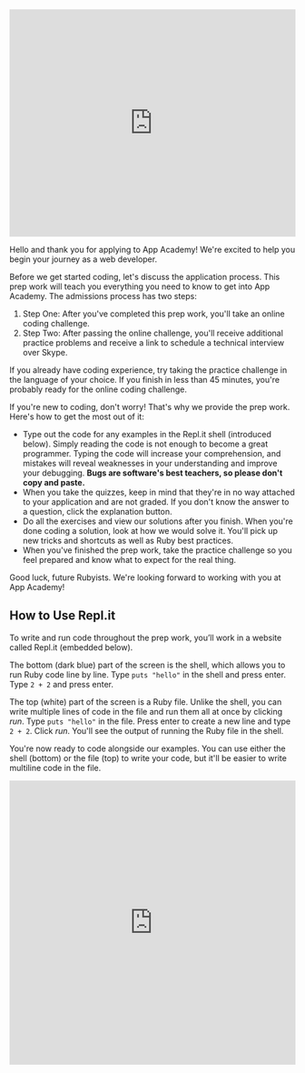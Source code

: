 <iframe src="https://player.vimeo.com/video/206651829?rel=0&autoplay=1" width="100%" height="400px" frameborder="0" webkitallowfullscreen="" mozallowfullscreen="" allowfullscreen="" style="line-height: 1.6em;" rel="line-height: 1.6em;"></iframe>

Hello and thank you for applying to App Academy! We're excited to help you begin your journey as a web developer.

Before we get started coding, let's discuss the application process. This prep
work will teach you everything you need to know to get into App Academy. The
admissions process has two steps:

  1. Step One: After you've completed this prep work, you'll take an online coding challenge.
  2. Step Two: After passing the online challenge, you'll receive additional practice problems and receive a link to schedule a technical interview over Skype.

If you already have coding experience, try taking the practice challenge in
the language of your choice. If you finish in less than 45 minutes, you're
probably ready for the online coding challenge.

If you're new to coding, don't worry! That's why we provide the prep work. Here's
how to get the most out of it:

* Type out the code for any examples in the Repl.it shell (introduced
below). Simply reading the code is not enough to become a great
programmer. Typing the code will increase your comprehension, and mistakes will
reveal weaknesses in your understanding and improve your debugging. **Bugs are
software's best teachers, so please don't copy and paste.**
* When you take the quizzes, keep in mind that they're in no way attached to your application and are not graded. If you don't know the answer to a question, click the explanation button.
* Do all the exercises and view our solutions after you finish. When you're done coding a solution, look at how we would solve it. You'll pick up new tricks and shortcuts as well as Ruby best practices.
* When you've finished the prep work, take the practice challenge so you feel prepared and know what to expect for the real thing.

Good luck, future Rubyists. We're looking forward to working with you at App Academy!


## How to Use Repl.it

To write and run code throughout the prep work, you’ll work in a website called
Repl.it (embedded below).

The bottom (dark blue) part of the screen is the shell, which allows you to run
Ruby code line by line. Type `puts "hello"` in the shell and press enter. Type
`2 + 2` and press enter.

The top (white) part of the screen is a Ruby file. Unlike the shell, you can
write multiple lines of code in the file and run them all at once by clicking
_run_. Type `puts "hello"` in the file. Press enter to create a new line and
type `2 + 2`. Click _run_. You'll see the output of running the Ruby file in the
shell.

You're now ready to code alongside our examples. You can use either the shell
(bottom) or the file (top) to write your code, but it'll be easier to write
multiline code in the file.


<iframe frameborder="0" width="100%" height="500px" src="https://repl.it/GNAf/2?lite=true"></iframe>
